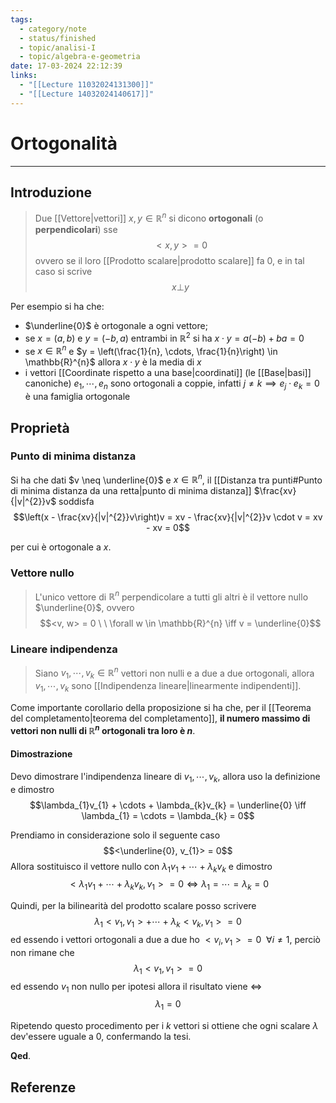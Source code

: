 ```yaml
---
tags:
  - category/note
  - status/finished
  - topic/analisi-I
  - topic/algebra-e-geometria
date: 17-03-2024 22:12:39
links:
  - "[[Lecture 11032024131300]]"
  - "[[Lecture 14032024140617]]"
---
```

# Ortogonalità
---
## Introduzione
> Due [[Vettore|vettori]] $x, y \in \mathbb{R}^{n}$ si dicono **ortogonali** (o **perpendicolari**) sse
> $$<x, y> = 0$$
> ovvero se il loro [[Prodotto scalare|prodotto scalare]] fa 0, e in tal caso si scrive
> $$x \bot y$$

Per esempio si ha che:
- $\underline{0}$ è ortogonale a ogni vettore;
- se $x = (a, b)$ e $y = (-b, a)$ entrambi in $\mathbb{R}^{2}$ si ha $x \cdot y = a(-b) + ba = 0$
- se $x \in \mathbb{R}^{n}$ e $y = \left(\frac{1}{n}, \cdots, \frac{1}{n}\right) \in \mathbb{R}^{n}$ allora $x \cdot y$ è la media di $x$
- i vettori [[Coordinate rispetto a una base|coordinati]] (le [[Base|basi]] canoniche) $e_{1}, \cdots, e_{n}$ sono ortogonali a coppie, infatti $j \neq k \implies e_{j} \cdot e_{k} = 0$ è una famiglia ortogonale

## Proprietà
### Punto di minima distanza
Si ha che dati $v \neq \underline{0}$ e $x \in \mathbb{R}^{n}$, il [[Distanza tra punti#Punto di minima distanza da una retta|punto di minima distanza]] $\frac{xv}{|v|^{2}}v$ soddisfa
$$\left(x - \frac{xv}{|v|^{2}}v\right)v = xv - \frac{xv}{|v|^{2}}v \cdot v = xv - xv = 0$$

per cui è ortogonale a $x$.

### Vettore nullo
> L'unico vettore di $\mathbb{R}^{n}$ perpendicolare a tutti gli altri è il vettore nullo $\underline{0}$, ovvero
> $$<v, w> = 0 \ \ \forall w \in \mathbb{R}^{n} \iff v = \underline{0}$$

### Lineare indipendenza
> Siano $v_{1}, \cdots, v_{k} \in \mathbb{R}^{n}$ vettori non nulli e a due a due ortogonali, allora $v_{1}, \cdots, v_{k}$ sono [[Indipendenza lineare|linearmente indipendenti]].

Come importante corollario della proposizione si ha che, per il [[Teorema del completamento|teorema del completamento]], **il numero massimo di vettori non nulli di $\mathbb{R}^{n}$ ortogonali tra loro è $n$**.

#### Dimostrazione
Devo dimostrare l'indipendenza lineare di $v_{1}, \cdots, v_{k}$, allora uso la definizione e dimostro
$$\lambda_{1}v_{1} + \cdots + \lambda_{k}v_{k} = \underline{0} \iff \lambda_{1} = \cdots = \lambda_{k} = 0$$

Prendiamo in considerazione solo il seguente caso
$$<\underline{0}, v_{1}> = 0$$
Allora sostituisco il vettore nullo con $\lambda_{1}v_{1} + \cdots + \lambda_{k}v_{k}$ e dimostro
$$<\lambda_{1}v_{1} + \cdots + \lambda_{k}v_{k}, v_{1}> = 0 \iff \lambda_{1} = \cdots = \lambda_{k} = 0$$

Quindi, per la bilinearità del prodotto scalare posso scrivere
$$\lambda_{1}<v_{1}, v_{1}> + \cdots + \lambda_{k}<v_{k}, v_{1}> = 0$$
ed essendo i vettori ortogonali a due a due ho $<v_{i}, v_{1}> = 0 \ \ \forall i \neq 1$, perciò non rimane che
$$\lambda_{1} <v_{1}, v_{1}> = 0$$
ed essendo $v_{1}$ non nullo per ipotesi allora il risultato viene $\iff$
$$\lambda_{1} = 0$$

Ripetendo questo procedimento per i $k$ vettori si ottiene che ogni scalare $\lambda$ dev'essere uguale a 0, confermando la tesi.

**Qed**.

## Referenze